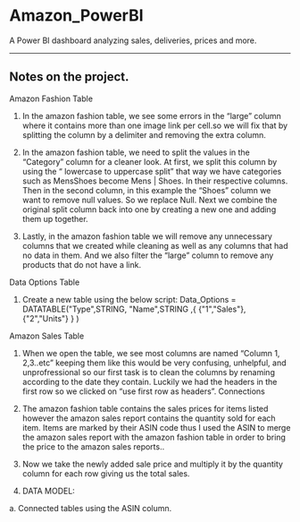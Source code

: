 # Amazon_PowerBI
A Power BI dashboard analyzing sales, deliveries, prices and more.

-----------
## Notes on the project.
Amazon Fashion Table

1.	In the amazon fashion table, we see some errors in the “large” column where it contains more than one image link per cell.so we will fix that by splitting the column by a delimiter and removing the extra column.

2.	In the amazon fashion table,  we need to split the values in the “Category” column for a cleaner look. At first, we split this column by using the  “ lowercase to uppercase split” that way we have categories such as MensShoes become Mens  | Shoes. In their respective columns. Then in the second column, in this example the “Shoes” column we want to remove null values. So we replace Null. Next we combine the original split column back into one by creating a new one and adding them up together.

3.	Lastly, in the amazon fashion table we will remove any unnecessary columns that we created while cleaning as well as any columns that had no data in them. And we also filter the “large” column to remove any products that do not have a link.

Data Options Table
1.	Create a new table using the below script: 
Data_Options = 
DATATABLE("Type",STRING,
            "Name",STRING
                ,{
                    {"1","Sales"},
                    {"2","Units"}
                }
)


Amazon Sales Table
1.	When we open the table, we see most columns are named “Column 1, 2,3..etc” keeping them like this would be very confusing, unhelpful, and unprofressional so our first task is to clean the columns by renaming according to the date they contain. Luckily we had the headers in the first row so we clicked on “use first row as headers”.
Connections
1.	The amazon fashion table contains the sales prices for items listed however the amazon sales report contains the quantity sold for each item. Items are marked by their ASIN code thus I used the ASIN to merge the amazon sales report with the amazon fashion table in order to bring the price to the amazon sales reports.. 
2.	Now we take the newly added sale price and multiply it by the quantity column for each row giving us the total sales. 

3.	DATA MODEL:

a.	Connected tables using the ASIN column.
